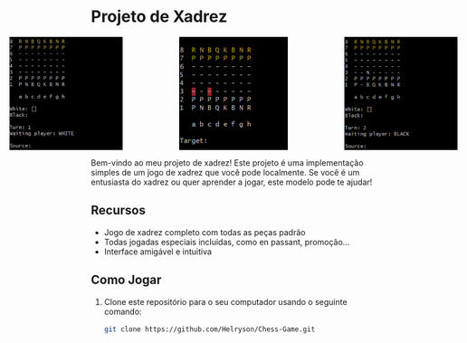 # Projeto de Xadrez

<div style="display: flex; justify-content: center;">
  <img src="imagens/xadrez.jpg" alt="Imagem 1" style="width: 200px; height: auto; margin-right: 100px;">
  <img src="imagens/xadrez1.png" alt="Imagem 2" style="width: 200px; height: auto; margin-right: 100px;">
  <img src="imagens/xadrez2.png" alt="Imagem 3" style="width: 200px; height: auto; margin-right: 0;">
</div>

Bem-vindo ao meu projeto de xadrez! Este projeto é uma implementação simples de um jogo de xadrez que você pode localmente. Se você é um entusiasta do xadrez ou quer aprender a jogar, este modelo pode te ajudar!

## Recursos

- Jogo de xadrez completo com todas as peças padrão
- Todas jogadas especiais incluidas, como en passant, promoção...
- Interface amigável e intuitiva

## Como Jogar

1. Clone este repositório para o seu computador usando o seguinte comando:

   ```bash
   git clone https://github.com/Helryson/Chess-Game.git

